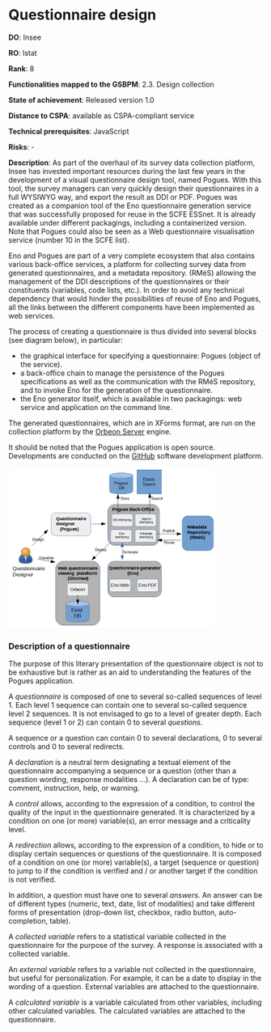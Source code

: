 # Questionnaire design

**DO**: Insee

**RO**: Istat

**Rank**: 8

**Functionalities mapped to the GSBPM**: 2.3. Design collection

**State of achievement**: Released version 1.0

**Distance to CSPA**: available as CSPA-compliant service

**Technical prerequisites**: JavaScript

**Risks**: -

**Description**: As part of the overhaul of its survey data collection platform, Insee has invested important resources during the last few years in the development of a visual questionnaire design tool, named Pogues. With this tool, the survey managers can very quickly design their questionnaires in a full WYSIWYG way, and export the result as DDI or PDF. Pogues was created as a companion tool of the Eno questionnaire generation service that was successfully proposed for reuse in the SCFE ESSnet. It is already available under different packagings, including a containerized version. Note that Pogues could also be seen as a Web questionnaire visualisation service (number 10 in the SCFE list).

Eno and Pogues are part of a very complete ecosystem that also contains various back-office services, a platform for collecting survey data from generated questionnaires, and a metadata repository. (RMéS) allowing the management of the DDI descriptions of the questionnaires or their constituents (variables, code lists, etc.). In order to avoid any technical dependency that would hinder the possibilities of reuse of Eno and Pogues, all the links between the different components have been implemented as web services.

The process of creating a questionnaire is thus divided into several blocks (see diagram below), in particular:

  - the graphical interface for specifying a questionnaire: Pogues (object of the service).
  - a back-office chain to manage the persistence of the Pogues specifications as well as the communication with the RMéS repository, and to invoke Eno for the generation of the questionnaire.
  - the Eno generator itself, which is available in two packagings: web service and application on the command line.

The generated questionnaires, which are in XForms format, are run on the collection platform by the [Orbeon Server](http://www.orbeon.com/) engine.

It should be noted that the Pogues application is open source. Developments are conducted on the [GitHub](https://github.com/InseeFr/Pogues) software development platform.

![The Pogues ecosystem](pogues-ecosystem.png)

### Description of a questionnaire

The purpose of this literary presentation of the questionnaire object is not to be exhaustive but is rather as an aid to understanding the features of the Pogues application.

A *questionnaire* is composed of one to several so-called sequences of level 1. Each level 1 sequence can contain one to several so-called sequence level 2 sequences. It is not envisaged to go to a level of greater depth. Each sequence (level 1 or 2) can contain 0 to several *questions*.

A sequence or a question can contain 0 to several declarations, 0 to several controls and 0 to several redirects.

A *declaration* is a neutral term designating a textual element of the questionnaire accompanying a sequence or a question (other than a question wording, response modalities ...). A declaration can be of type: comment, instruction, help, or warning.

A *control* allows, according to the expression of a condition, to control the quality of the input in the questionnaire generated. It is characterized by a condition on one (or more) variable(s), an error message and a criticality level.

A *redirection* allows, according to the expression of a condition, to hide or to display certain sequences or questions of the questionnaire. It is composed of a condition on one (or more) variable(s), a target (sequence or question) to jump to if the condition is verified and / or another target if the condition is not verified.

In addition, a question must have one to several *answers*. An answer can be of different types (numeric, text, date, list of modalities) and take different forms of presentation (drop-down list, checkbox, radio button, auto-completion, table).

A *collected variable* refers to a statistical variable collected in the questionnaire for the purpose of the survey. A response is associated with a collected variable.

An *external variable* refers to a variable not collected in the questionnaire, but useful for personalization. For example, it can be a date to display in the wording of a question. External variables are attached to the questionnaire.

A *calculated variable* is a variable calculated from other variables, including other calculated variables. The calculated variables are attached to the questionnaire.